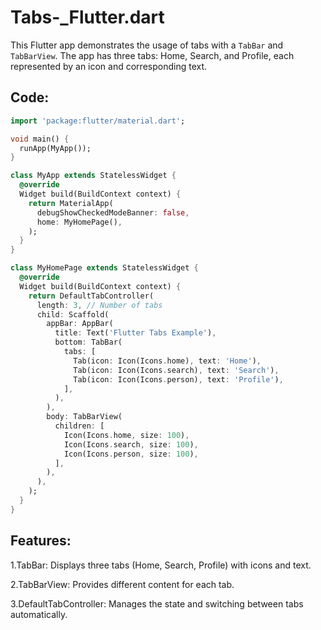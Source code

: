 # Tabs-_Flutter.dart

This Flutter app demonstrates the usage of tabs with a `TabBar` and `TabBarView`. The app has three tabs: Home, Search, and Profile, each represented by an icon and corresponding text.

## Code:

```dart
import 'package:flutter/material.dart';

void main() {
  runApp(MyApp());
}

class MyApp extends StatelessWidget {
  @override
  Widget build(BuildContext context) {
    return MaterialApp(
      debugShowCheckedModeBanner: false,
      home: MyHomePage(),
    );
  }
}

class MyHomePage extends StatelessWidget {
  @override
  Widget build(BuildContext context) {
    return DefaultTabController(
      length: 3, // Number of tabs
      child: Scaffold(
        appBar: AppBar(
          title: Text('Flutter Tabs Example'),
          bottom: TabBar(
            tabs: [
              Tab(icon: Icon(Icons.home), text: 'Home'),
              Tab(icon: Icon(Icons.search), text: 'Search'),
              Tab(icon: Icon(Icons.person), text: 'Profile'),
            ],
          ),
        ),
        body: TabBarView(
          children: [
            Icon(Icons.home, size: 100),
            Icon(Icons.search, size: 100),
            Icon(Icons.person, size: 100),
          ],
        ),
      ),
    );
  }
}
```
## Features:
1.TabBar: Displays three tabs (Home, Search, Profile) with icons and text.

2.TabBarView: Provides different content for each tab.

3.DefaultTabController: Manages the state and switching between tabs automatically.


